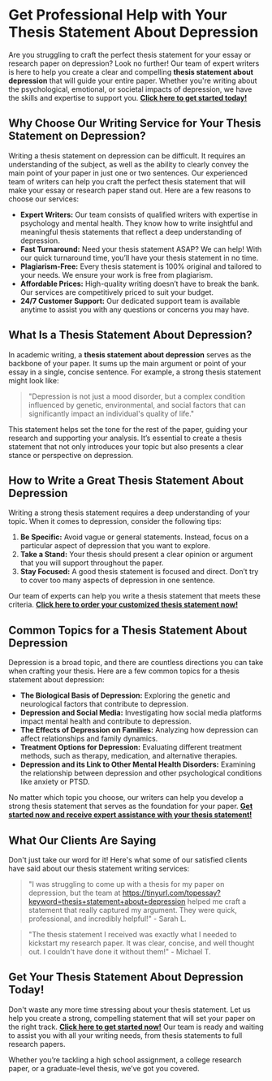 # Get Professional Help with Your Thesis Statement About Depression

Are you struggling to craft the perfect thesis statement for your essay or research paper on depression? Look no further! Our team of expert writers is here to help you create a clear and compelling **thesis statement about depression** that will guide your entire paper. Whether you're writing about the psychological, emotional, or societal impacts of depression, we have the skills and expertise to support you. [**Click here to get started today!**](https://tinyurl.com/topessay?keyword=thesis+statement+about+depression)

## Why Choose Our Writing Service for Your Thesis Statement on Depression?

Writing a thesis statement on depression can be difficult. It requires an understanding of the subject, as well as the ability to clearly convey the main point of your paper in just one or two sentences. Our experienced team of writers can help you craft the perfect thesis statement that will make your essay or research paper stand out. Here are a few reasons to choose our services:

- **Expert Writers:** Our team consists of qualified writers with expertise in psychology and mental health. They know how to write insightful and meaningful thesis statements that reflect a deep understanding of depression.
- **Fast Turnaround:** Need your thesis statement ASAP? We can help! With our quick turnaround time, you’ll have your thesis statement in no time.
- **Plagiarism-Free:** Every thesis statement is 100% original and tailored to your needs. We ensure your work is free from plagiarism.
- **Affordable Prices:** High-quality writing doesn’t have to break the bank. Our services are competitively priced to suit your budget.
- **24/7 Customer Support:** Our dedicated support team is available anytime to assist you with any questions or concerns you may have.

## What Is a Thesis Statement About Depression?

In academic writing, a **thesis statement about depression** serves as the backbone of your paper. It sums up the main argument or point of your essay in a single, concise sentence. For example, a strong thesis statement might look like:

> "Depression is not just a mood disorder, but a complex condition influenced by genetic, environmental, and social factors that can significantly impact an individual's quality of life."

This statement helps set the tone for the rest of the paper, guiding your research and supporting your analysis. It’s essential to create a thesis statement that not only introduces your topic but also presents a clear stance or perspective on depression.

## How to Write a Great Thesis Statement About Depression

Writing a strong thesis statement requires a deep understanding of your topic. When it comes to depression, consider the following tips:

1. **Be Specific:** Avoid vague or general statements. Instead, focus on a particular aspect of depression that you want to explore.
2. **Take a Stand:** Your thesis should present a clear opinion or argument that you will support throughout the paper.
3. **Stay Focused:** A good thesis statement is focused and direct. Don’t try to cover too many aspects of depression in one sentence.

Our team of experts can help you write a thesis statement that meets these criteria. [**Click here to order your customized thesis statement now!**](https://tinyurl.com/topessay?keyword=thesis+statement+about+depression)

## Common Topics for a Thesis Statement About Depression

Depression is a broad topic, and there are countless directions you can take when crafting your thesis. Here are a few common topics for a thesis statement about depression:

- **The Biological Basis of Depression:** Exploring the genetic and neurological factors that contribute to depression.
- **Depression and Social Media:** Investigating how social media platforms impact mental health and contribute to depression.
- **The Effects of Depression on Families:** Analyzing how depression can affect relationships and family dynamics.
- **Treatment Options for Depression:** Evaluating different treatment methods, such as therapy, medication, and alternative therapies.
- **Depression and its Link to Other Mental Health Disorders:** Examining the relationship between depression and other psychological conditions like anxiety or PTSD.

No matter which topic you choose, our writers can help you develop a strong thesis statement that serves as the foundation for your paper. [**Get started now and receive expert assistance with your thesis statement!**](https://tinyurl.com/topessay?keyword=thesis+statement+about+depression)

## What Our Clients Are Saying

Don't just take our word for it! Here's what some of our satisfied clients have said about our thesis statement writing services:

> "I was struggling to come up with a thesis for my paper on depression, but the team at https://tinyurl.com/topessay?keyword=thesis+statement+about+depression helped me craft a statement that really captured my argument. They were quick, professional, and incredibly helpful!" - Sarah L.

> "The thesis statement I received was exactly what I needed to kickstart my research paper. It was clear, concise, and well thought out. I couldn't have done it without them!" - Michael T.

## Get Your Thesis Statement About Depression Today!

Don't waste any more time stressing about your thesis statement. Let us help you create a strong, compelling statement that will set your paper on the right track. [**Click here to get started now!**](https://tinyurl.com/topessay?keyword=thesis+statement+about+depression) Our team is ready and waiting to assist you with all your writing needs, from thesis statements to full research papers.

Whether you’re tackling a high school assignment, a college research paper, or a graduate-level thesis, we’ve got you covered.
